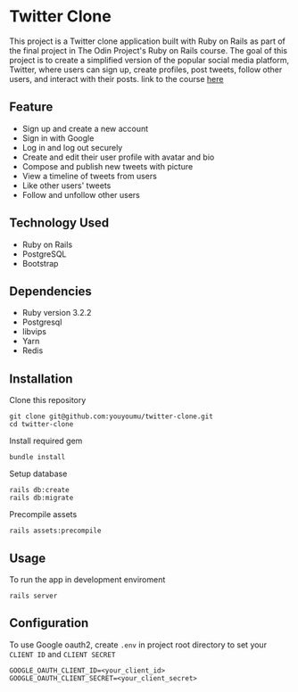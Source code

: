# Twitter Clone

This project is a Twitter clone application built with Ruby on Rails as part of the final project in The Odin Project's Ruby on Rails course. The goal of this project is to create a simplified version of the popular social media platform, Twitter, where users can sign up, create profiles, post tweets, follow other users, and interact with their posts. link to the course [here](https://www.theodinproject.com/lessons/ruby-on-rails-rails-final-project)

## Feature

- Sign up and create a new account
- Sign in with Google
- Log in and log out securely
- Create and edit their user profile with avatar and bio
- Compose and publish new tweets with picture
- View a timeline of tweets from users
- Like other users' tweets
- Follow and unfollow other users

## Technology Used

- Ruby on Rails
- PostgreSQL
- Bootstrap

## Dependencies

- Ruby version 3.2.2
- Postgresql
- libvips
- Yarn
- Redis

## Installation

Clone this repository
```
git clone git@github.com:youyoumu/twitter-clone.git
cd twitter-clone
```
Install required gem
```
bundle install
```
Setup database
```
rails db:create
rails db:migrate
```
Precompile assets
```
rails assets:precompile
```

## Usage
To run the app in development enviroment
```
rails server
```

## Configuration
To use Google oauth2, create `.env` in project root directory to set your `CLIENT ID` and `CLIENT SECRET`
```
GOOGLE_OAUTH_CLIENT_ID=<your_client_id>
GOOGLE_OAUTH_CLIENT_SECRET=<your_client_secret>
```


